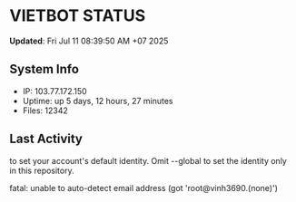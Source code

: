 # VIETBOT STATUS
**Updated**: Fri Jul 11 08:39:50 AM +07 2025

## System Info
- IP: 103.77.172.150
- Uptime: up 5 days, 12 hours, 27 minutes
- Files: 12342

## Last Activity

to set your account's default identity.
Omit --global to set the identity only in this repository.

fatal: unable to auto-detect email address (got 'root@vinh3690.(none)')
